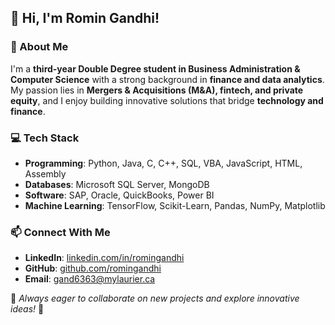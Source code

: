 
## 👋 Hi, I'm Romin Gandhi!

### 🚀 About Me
I'm a **third-year Double Degree student in Business Administration & Computer Science** with a strong background in **finance and data analytics**. My passion lies in **Mergers & Acquisitions (M&A), fintech, and private equity**, and I enjoy building innovative solutions that bridge **technology and finance**.

### 💻 Tech Stack
- **Programming**: Python, Java, C, C++, SQL, VBA, JavaScript, HTML, Assembly
- **Databases**: Microsoft SQL Server, MongoDB
- **Software**: SAP, Oracle, QuickBooks, Power BI
- **Machine Learning**: TensorFlow, Scikit-Learn, Pandas, NumPy, Matplotlib

### 📫 Connect With Me
- **LinkedIn**: [linkedin.com/in/romingandhi](#)
- **GitHub**: [github.com/romingandhi](#)
- **Email**: [gand6363@mylaurier.ca](#)

📌 *Always eager to collaborate on new projects and explore innovative ideas!* 🚀

